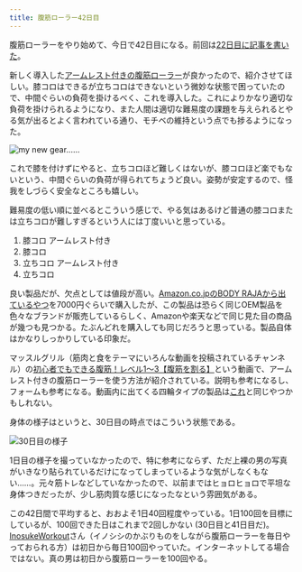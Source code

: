 ```yaml
---
title: 腹筋ローラー42日目
---
```

腹筋ローラーをやり始めて、今日で42日目になる。前回は[22日目に記事を書いた](https://r7kamura.com/articles/2022-06-10-abroller)。

新しく導入した[アームレスト付きの腹筋ローラー](https://www.amazon.co.jp/dp/B091DVYKXJ)が良かったので、紹介させてほしい。膝コロはできるが立ちコロはできないという微妙な状態で困っていたので、中間ぐらいの負荷を掛けるべく、これを導入した。これによりかなり適切な負荷を掛けられるようになり、また人間は適切な難易度の課題を与えられるとやる気が出るとよく言われている通り、モチベの維持という点でも捗るようになった。

![](https://lh3.googleusercontent.com/docs/AG8NV2b1jsV-5uzIKxj8_sYQuWuQBQ8TfqEFU6eQL-ORz3zLxAk1s03ZGoa8PNgGma_t6UIs5ZQEth1d1wodO1nLWAu40SR54Y3AN8pSVshn40iBxr0_Yk1owIhi8A7VmYwKtIRNRQYb41FgtIJ1ohSjePBuAPydLeIFeYTc2LNWICbcfznPoU48E_cZVxMCV7nQsLeXRLrtC34kOwYq7hNxWEeThrT8XhmWNzZf6X8qXC2n4JSslrQhbE6kf6UiF3x6pXvnq83WAcp1WEi-zQ4GVO740JwFX49cHDdSVwJV5WfQohAQxHPl2QHzgmGcMOmhILWVPl9_4FZP3cBihpnH7m2bQMYy3u3eDfkkHET9IqtVWq9e_0zxggLDD6Qa7vcEY_joQXQHjKgkgsrFKcA1Ph21CFkVttTBlvzQhgcI4kfOhINZJn2l9BpJ-chpCAOMifpCadFyMq66bRU8bWK8h959raUhlbm9t1daVyo4899E3KI__VX91Yml7pwVhWuBRNECVH1bYclNIGDHQ7p76sMvLP8AGSrJVzuZ3am67IsNtIrzEz1b0Eec32lYHuSkfCLO4Cck-3V6UtMKnx861ObNVbTCmLHndC164IigbZsmdud7WvcVqbF1iVQXQNoYcDfqjXL8vRpv_SAovU8KaBiZZ1FYfQgfL5IW9Lp1mjHQEhH3sKefBE374s9czt_qoCmhNI72WWLfdP5_4stkcsNpqUJ0jajejQEKHuCIm7xERmvaHYnhela3qZSUwRcji-HpYVsjUevZmeA_mROJcgkYmDrUeKBnFxe8lFWbgiZWHZ5pSQLB79VpGNN6T7Qpawl2mr0RilJvpoOTNiqZYwLfdknLCZSlJPe1fbQ2FLhKb6cECcH3_4NasuDpMVTeLq7ur_fFM9y1lmU_L4xQi_ouAD84uhyjgSN3qEVjY__gu96AuVqVdq7vfWPsSlNim_YTZoupfyFZBo85wpttKkT_oN_OY3OIv4jhZteVxvuU8GJ23cDXLiTpwMcgUfKiRKpgol0_x3a2qXODDdPY2mWxrS53u67GhfyTJdrFVd4d1Dqyy9ocx6AGhVpqsLtfdvf6NLs60QIczmM0iANze_egpJ4OTkBusqkJWpFk5wdC4zcqcYjBDGtULXoH1y9avF1DPDKRdlxLMxHLE8uEaXPWV8Ch_lVwXc15kuAYWl4NgzAyXhYN2BVE9WU5npwI-ulbgI9GIC3jW1NEWtjIA9-161aowEPEaP7QyBJwEvG0dIu4mA "my new gear......")

これで膝を付けずにやると、立ちコロほど難しくはないが、膝コロほど楽でもないという、中間ぐらいの負荷が得られてちょうど良い。姿勢が安定するので、怪我をしづらく安全なところも嬉しい。

難易度の低い順に並べるとこういう感じで、やる気はあるけど普通の膝コロまたは立ちコロが難しすぎるという人には丁度いいと思っている。

1.  膝コロ アームレスト付き
2.  膝コロ
3.  立ちコロ アームレスト付き
4.  立ちコロ

良い製品だが、欠点としては値段が高い。[Amazon.co.jpのBODY RAJAから出ているやつ](https://www.amazon.co.jp/dp/B091DVYKXJ)を7000円ぐらいで購入したが、この製品は恐らく同じOEM製品を色々なブランドが販売しているらしく、Amazonや楽天などで同じ見た目の商品が幾つも見つかる。たぶんどれを購入しても同じだろうと思っている。製品自体はかなりしっかりしている印象だ。

マッスルグリル（筋肉と食をテーマにいろんな動画を投稿されているチャンネル）の[初心者でもできる腹筋！レベル1〜3【腹筋を割る】](https://www.youtube.com/watch?v=5Ie0jGMgzto&list=PLJWXeNPGozjtVGumqcAacWnJxX7YsNo4e&index=5&t=240s)という動画で、アームレスト付きの腹筋ローラーを使う方法が紹介されている。説明も参考になるし、フォームも参考になる。動画内に出てくる四輪タイプの製品は[これ](https://www.amazon.co.jp/dp/B09HKXMRL8)と同じやつかもしれない。

身体の様子はというと、30日目の時点ではこういう状態である。

![](https://lh3.googleusercontent.com/docs/AG8NV2apJTfR1PzIS2A_K3sGflIuq4DdC1Iwa9wdHC-r2cGKawgdNqwsm2ccHXv2fYzvz1R_lMngBtmC24i1tezZOkjgltHuJSJ5wLI7APp2UfYBhMg1JKz1pvDjmQgYk-PD087F0xQ6h0PmV5TrJJds49grSMBs-i8r5xuNqyxhgMzrA04omnX9kw4a1dXCW5yIJJdfwHb01qKf3ZfOH4wKzebURMLRmfytayNU1FL-ahxcHW_x-mwPT-n6JPQ7qCJPXdaZNM9AcFbYb0636umxSemhUl5tr2x5li6jpWph7H2ZtbRtq6OeQ28NvoWQEzF31XZTVQTQmJ3214VlhJBxAWCqWFuBhd6Wc_Q6X7q4J4cHmr51257mG0Z9dtGGp4_eCPmxV7rGMPC53DmExAbmF2ZgkCpsZeKS5PIAw96Z6FVcPAv49wGdy6GKDjlhx1tPABZOhSUGxHD5zfTimxUd945CM6AqaJxAj-t8_wSlq5w4gYEIgYfF65KytuTpH6STVWjdD_D_abX2qneXeoWEHfC5kCivN1hBMuJ_c9FYXAAIIY3pwBP1TEJ1FVuEL2qcaCtxcrn8G32ZXmvWyV54InVA92mJUx6I3U_dIvWzrbIQd8SGQ1Vd6vimbCZD6cB6vW5xSFRZAYUdQATxzZ0YqY0W5R1f8UZtWDaB-Ag_8ic-07cURQHKlXfTifet44CgIWOOIkUY7jdOd5V_FnYNWyIRbC4EJzXaXQDTk0TGuXDJWO8BJZYBUsdWwaK6h9B4md5W9ob_lz8VM-WNa3uw-MWrkuHbBKCrJTmMU5h3SrhwWBuUiWAnwakyTaiEOVwxC8uqCDiiBHPgsNkv9J7n-O6rhQnMAYhtQl9B0y95A41kDzOSvyVBnPaZILpMtG1IOxS3mSXaTj60G0CS2a5Bhk9USsBHwKHXwBR0Fc_JRd-wZFBvM325MtwhwcKWVC3vzRPC1gFZCUG9OwypZU98sqMqdgYY2ecckNuN9TeS28IbTjmjn8RqWtBeOzyTwmWAyExx3uf2aYPcHdxRu82Fo_L2aaGRIz8-xfHdgWA9rjHlrOHs5MfLGDIs77qEhg9MEgwmREsWPV_tauWqJh1x5ufYaVXZ43Xlyst9cgPKrWL7vj-Y-gP1ncabKtC644zpX1SEKp82mkETrwBXuKzY1AAP5Rxy2qdknNi5SA_hBAZC7FTY0ww3acQerYVDmgJRNOvZuEqA67d6UoHYrUeB4Mr-imaeey-DXb7Ohb5ZayqyFsk-uQ "30日目の様子")

1日目の様子を撮っていなかったので、特に参考にならず、ただ上裸の男の写真がいきなり貼られているだけになってしまっているような気がしなくもない……。元々筋トレなどしていなかったので、以前まではヒョロヒョロで平坦な身体つきだったが、少し筋肉質な感じになったなという雰囲気がある。

この42日間で平均すると、おおよそ1日40回程度やっている。1日100回を目標にしているが、100回できた日はこれまで2回しかない (30日目と41日目だ)。[InosukeWorkout](https://twitter.com/InosukeWorkout)さん（イノシシのかぶりものをしながら腹筋ローラーを毎日やっておられる方）は初日から毎日100回やっていた。インターネットしてる場合ではない。真の男は初日から腹筋ローラーを100回やる。

